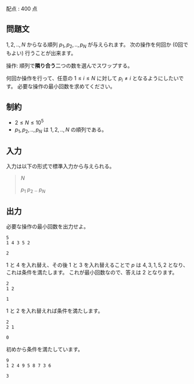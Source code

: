 配点 : $400$ 点

## 問題文

$1,2,..,N$ からなる順列 $p_1,p_2,..,p_N$ が与えられます。
次の操作を何回か ($0$回でもよい) 行うことが出来ます。

操作: 順列で**隣り合う**二つの数を選んでスワップする。

何回か操作を行って、任意の $1 \leq i \leq N$ に対して $p_i \neq i$ となるようにしたいです。
必要な操作の最小回数を求めてください。

## 制約

- $2 \leq N \leq 10^5$
- $p_1,p_2,..,p_N$ は $1,2,..,N$ の順列である。

## 入力

入力は以下の形式で標準入力から与えられる。

> $N$
> 
> $p_1$ $p_2$ .. $p_N$

## 出力

必要な操作の最小回数を出力せよ。

```input1
5
1 4 3 5 2
```

```output1
2
```

$1$ と $4$ を入れ替え、その後 $1$ と $3$ を入れ替えることで $p$ は $4,3,1,5,2$ となり、これは条件を満たします。
これが最小回数なので、答えは $2$ となります。

```input2
2
1 2
```

```output2
1
```

$1$ と $2$ を入れ替えれば条件を満たします。

```input3
2
2 1
```

```output3
0
```

初めから条件を満たしています。

```input4
9
1 2 4 9 5 8 7 3 6
```

```output4
3
```